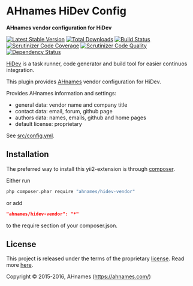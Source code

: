 AHnames HiDev Config
====================

**AHnames vendor configuration for HiDev**

[![Latest Stable Version](https://poser.pugx.org/ahnames/hidev-vendor/v/stable)](https://packagist.org/packages/ahnames/hidev-vendor)
[![Total Downloads](https://poser.pugx.org/ahnames/hidev-vendor/downloads)](https://packagist.org/packages/ahnames/hidev-vendor)
[![Build Status](https://img.shields.io/travis/ahnames/hidev-vendor.svg)](https://travis-ci.org/ahnames/hidev-vendor)
[![Scrutinizer Code Coverage](https://img.shields.io/scrutinizer/coverage/g/ahnames/hidev-vendor.svg)](https://scrutinizer-ci.com/g/ahnames/hidev-vendor/)
[![Scrutinizer Code Quality](https://img.shields.io/scrutinizer/g/ahnames/hidev-vendor.svg)](https://scrutinizer-ci.com/g/ahnames/hidev-vendor/)
[![Dependency Status](https://www.versioneye.com/php/ahnames:hidev-vendor/dev-master/badge.svg)](https://www.versioneye.com/php/ahnames:hidev-vendor/dev-master)

[HiDev](https://github.com/hiqdev/hidev) is a task runner, code generator and build tool for easier continuos integration.

This plugin provides [AHnames](https://github.com/ahnames) vendor configuration for HiDev.

Provides AHnames information and settings:

* general data: vendor name and company title
* contact data: email, forum, github page
* authors data: names, emails, github and home pages
* default license: proprietary

See [src/config.yml](src/config.yml).

## Installation

The preferred way to install this yii2-extension is through [composer](http://getcomposer.org/download/).

Either run

```sh
php composer.phar require "ahnames/hidev-vendor"
```

or add

```json
"ahnames/hidev-vendor": "*"
```

to the require section of your composer.json.

## License

This project is released under the terms of the proprietary [license](LICENSE).
Read more [here](https://en.wikipedia.org/wiki/Proprietary_software).

Copyright © 2015-2016, AHnames (https://ahnames.com/)
